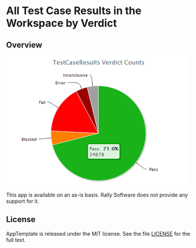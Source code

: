 All Test Case Results in the Workspace by Verdict
=========================

## Overview
![](pic.png)

This app is available on an as-is basis. Rally Software does not provide any support for it.
## License

AppTemplate is released under the MIT license.  See the file [LICENSE](https://raw.github.com/RallyApps/AppTemplate/master/LICENSE) for the full text.
